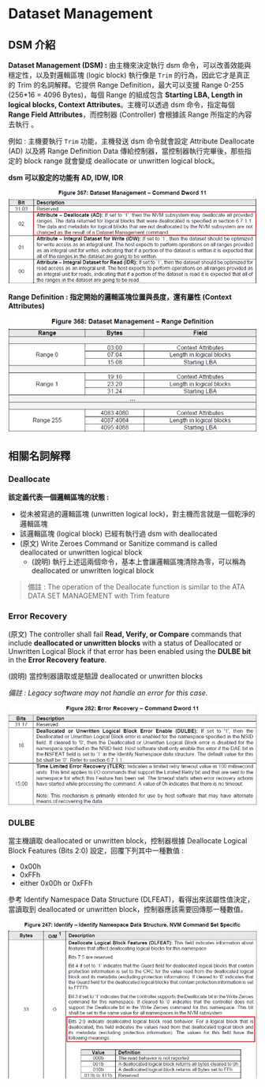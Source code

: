 # Dataset Management



## DSM 介紹

**Dataset Management (DSM) :** 由主機來決定執行 dsm 命令，可以改善效能與穩定性，以及對邏輯區塊 (logic block) 執行像是 `Trim` 的行為，因此它才是真正的 Trim 的名詞解釋。它提供 Range Definition，最大可以支援 Range 0-255 (256*16 = 4096 Bytes)，每個 Range 的組成包含 **Starting LBA, Length in logical blocks, Context Attributes**。主機可以透過 dsm 命令，指定每個 **Range Field Attributes**，而控制器 (Controller) 會根據該 Range 所指定的內容去執行 。

例如 : 主機要執行 `Trim` 功能，主機發送 dsm 命令就會設定 Attribute Deallocate (AD) 以及將 Range Definition Data 傳給控制器，當控制器執行完畢後，那些指定的 block range 就會變成 deallocate or unwritten logical block。

**dsm 可以設定的功能有 AD, IDW, IDR**

![](https://github.com/miniedwins/learning/blob/main/nvme/pic/nvm_command_set/dataset_management_dw11.png)

**Range Definition : 指定開始的邏輯區塊位置與長度，還有屬性 (Context Attributes)**

![](https://github.com/miniedwins/learning/blob/main/nvme/pic/dataset_management_range_definition.png)

## 相關名詞解釋

### Deallocate

**該定義代表一個邏輯區塊的狀態 :** 

* 從未被寫過的邏輯區塊 (unwritten logical lock)，對主機而言就是一個乾淨的邏輯區塊
* 該邏輯區塊 (logical block) 已經有執行過 dsm with deallocated 
* (原文) Write Zeroes Command or Sanitize command is called deallocated or unwritten logical block
  * (說明) 執行上述這兩個命令，基本上會讓邏輯區塊清除為零，可以稱為 deallocated or unwritten logical block

> 備註 : The operation of the Deallocate function is similar to the ATA DATA SET MANAGEMENT with Trim feature

### Error Recovery

(原文) The controller shall fail **Read, Verify, or Compare** commands that include **deallocated or unwritten blocks** with a status of Deallocated or Unwritten Logical Block if that error has been enabled using the **DULBE bit** in the **Error Recovery feature**.

(說明) 當控制器讀取或是驗證 deallocated or unwritten blocks

*備註 : Legacy software may not handle an error for this case.*

![](https://github.com/miniedwins/learning/blob/main/nvme/pic/feature/error_recovery_id_05.png)

###  DULBE

當主機讀取 deallocated or unwritten block，控制器根據 Deallocate Logical Block Features (Bits 2:0) 設定，回覆下列其中一種數值 : 

* 0x00h
* 0xFFh
* either 0x00h or 0xFFh

參考 Identify Namespace Data Structure (DLFEAT)，看得出來該屬性值決定，當讀取到 deallocated or unwritten block，控制器應該需要回傳那一種數值。

![](https://github.com/miniedwins/learning/blob/main/nvme/pic/identify_namesapce/Identify_Namespace_DLFEAT.png)